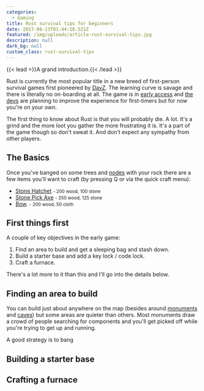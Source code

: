 ```yaml
---
categories:
  - Gaming
title: Rust survival tips for beginners
date: 2017-06-13T01:44:10.521Z
featured: /img/uploads/article-rust-survival-tips.jpg
description: null
dark_bg: null
custom_class: rust-survival-tips
---
```

{{< lead >}}A grand introduction.{{< /lead >}}

Rust is currently the most popular title in a new breed of first-person survival games first pioneered by [DayZ](https://www.bistudio.com/games/dayz). The learning curve is savage and there is literally no on-boarding at all. The game is in [early access](https://en.wikipedia.org/wiki/Early_access) and [the devs](http://www.facepunchstudios.com/) are planning to improve the experience for first-timers but for now you're on your own. 

The first thing to know about Rust is that you will probably die. A lot. It's a grind and the more loot you gather the more frustrating it is. It's a part of the game though so don't sweat it. And don't expect any sympathy from other players.

## The Basics

Once you've banged on some trees and [nodes](http://rust.wikia.com/wiki/Rocks) with your rock there are a few items you'll want to craft (by pressing Q or via the quick craft menu):

- [Stone Hatchet](http://rust.wikia.com/wiki/Stone_Hatchet) <small>- 200 wood, 100 stone</small>
- [Stone Pick Axe](http://rust.wikia.com/wiki/Stone_Pick_Axe) <small>- 250 wood, 125 stone</small>
- [Bow](http://rust.wikia.com/wiki/Hunting_Bow). <small>- 200 wood, 50 cloth</small>



## First things first

A couple of key objectives in the early game:

1. Find an area to build and get a sleeping bag and stash down.
2. Build a starter base and add a key lock / code lock.
3. Craft a furnace.

There's a lot more to it than this and I'll go into the details below.

## Finding an area to build

You can build just about anywhere on the map (besides around [monuments](http://rust.wikia.com/wiki/Category:Monuments) and [caves](http://rust.wikia.com/wiki/Cave)) but some areas are quieter than others. Most monuments draw a crowd of people searching for components and you'll get picked off while you're trying to get up and running. 

A good strategy is to bang 



## Building a starter base

## Crafting a furnace








